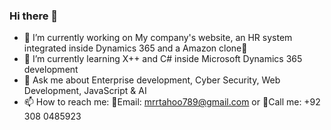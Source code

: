 ### Hi there 👋

- 🔭 I’m currently working on My company's website, an HR system integrated inside Dynamics 365 and a Amazon clone🤩
- 🌱 I’m currently learning X++ and C# inside Microsoft Dynamics 365 development 
- 💬 Ask me about Enterprise development, Cyber Security, Web Development, JavaScript & AI
- 📫 How to reach me: 📧Email: mrrtahoo789@gmail.com or 🤙Call me: +92 308 0485923


<!--
**MrrTahoo/Mrrtahoo** is a ✨ _special_ ✨ repository because its `README.md` (this file) appears on your GitHub profile.

Here are some ideas to get you started:


-->
